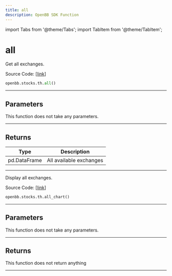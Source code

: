 ```yaml
---
title: all
description: OpenBB SDK Function
---
```


import Tabs from '@theme/Tabs';
import TabItem from '@theme/TabItem';

# all

<Tabs>
<TabItem value="model" label="Model" default>

Get all exchanges.

Source Code: [[link](https://github.com/OpenBB-finance/OpenBBTerminal/tree/main/openbb_terminal/stocks/tradinghours/bursa_model.py#L98)]

```python
openbb.stocks.th.all()
```

---

## Parameters

This function does not take any parameters.

---

## Returns

| Type | Description |
| ---- | ----------- |
| pd.DataFrame | All available exchanges |
---



</TabItem>
<TabItem value="view" label="Chart">

Display all exchanges.

Source Code: [[link](https://github.com/OpenBB-finance/OpenBBTerminal/tree/main/openbb_terminal/stocks/tradinghours/bursa_view.py#L84)]

```python
openbb.stocks.th.all_chart()
```

---

## Parameters

This function does not take any parameters.

---

## Returns

This function does not return anything

---



</TabItem>
</Tabs>